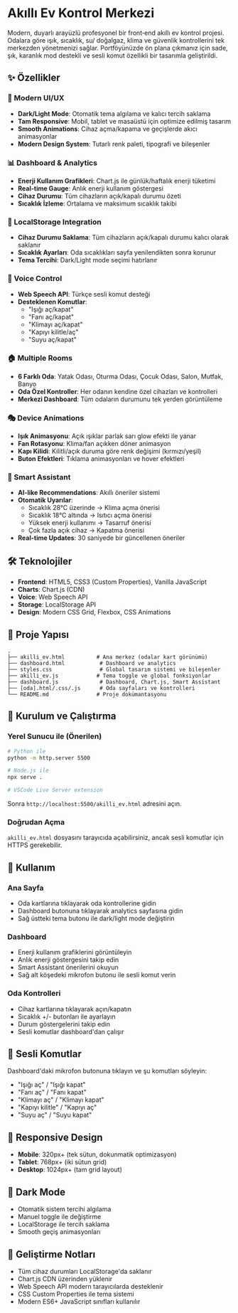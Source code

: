 # Akıllı Ev Kontrol Merkezi

Modern, duyarlı arayüzlü profesyonel bir front‑end akıllı ev kontrol projesi. Odalara göre ışık, sıcaklık, su/ doğalgaz, klima ve güvenlik kontrollerini tek merkezden yönetmenizi sağlar. Portföyünüzde ön plana çıkmanız için sade, şık, karanlık mod destekli ve sesli komut özellikli bir tasarımla geliştirildi.

## ✨ Özellikler

### 🎨 Modern UI/UX
- **Dark/Light Mode**: Otomatik tema algılama ve kalıcı tercih saklama
- **Tam Responsive**: Mobil, tablet ve masaüstü için optimize edilmiş tasarım
- **Smooth Animations**: Cihaz açma/kapama ve geçişlerde akıcı animasyonlar
- **Modern Design System**: Tutarlı renk paleti, tipografi ve bileşenler

### 📊 Dashboard & Analytics
- **Enerji Kullanım Grafikleri**: Chart.js ile günlük/haftalık enerji tüketimi
- **Real-time Gauge**: Anlık enerji kullanım göstergesi
- **Cihaz Durumu**: Tüm cihazların açık/kapalı durumu özeti
- **Sıcaklık İzleme**: Ortalama ve maksimum sıcaklık takibi

### 💾 LocalStorage Integration
- **Cihaz Durumu Saklama**: Tüm cihazların açık/kapalı durumu kalıcı olarak saklanır
- **Sıcaklık Ayarları**: Oda sıcaklıkları sayfa yenilendikten sonra korunur
- **Tema Tercihi**: Dark/Light mode seçimi hatırlanır

### 🎤 Voice Control
- **Web Speech API**: Türkçe sesli komut desteği
- **Desteklenen Komutlar**:
  - "Işığı aç/kapat"
  - "Fanı aç/kapat" 
  - "Klimayı aç/kapat"
  - "Kapıyı kilitle/aç"
  - "Suyu aç/kapat"

### 🏠 Multiple Rooms
- **6 Farklı Oda**: Yatak Odası, Oturma Odası, Çocuk Odası, Salon, Mutfak, Banyo
- **Oda Özel Kontroller**: Her odanın kendine özel cihazları ve kontrolleri
- **Merkezi Dashboard**: Tüm odaların durumunu tek yerden görüntüleme

### 🎭 Device Animations
- **Işık Animasyonu**: Açık ışıklar parlak sarı glow efekti ile yanar
- **Fan Rotasyonu**: Klima/fan açıkken döner animasyon
- **Kapı Kilidi**: Kilitli/açık duruma göre renk değişimi (kırmızı/yeşil)
- **Buton Efektleri**: Tıklama animasyonları ve hover efektleri

### 🤖 Smart Assistant
- **AI-like Recommendations**: Akıllı öneriler sistemi
- **Otomatik Uyarılar**:
  - Sıcaklık 28°C üzerinde → Klima açma önerisi
  - Sıcaklık 18°C altında → Isıtıcı açma önerisi  
  - Yüksek enerji kullanımı → Tasarruf önerisi
  - Çok fazla açık cihaz → Kapatma önerisi
- **Real-time Updates**: 30 saniyede bir güncellenen öneriler

## 🛠 Teknolojiler
- **Frontend**: HTML5, CSS3 (Custom Properties), Vanilla JavaScript
- **Charts**: Chart.js (CDN)
- **Voice**: Web Speech API
- **Storage**: LocalStorage API
- **Design**: Modern CSS Grid, Flexbox, CSS Animations

## 📁 Proje Yapısı
```
.
├── akilli_ev.html          # Ana merkez (odalar kart görünümü)
├── dashboard.html           # Dashboard ve analytics
├── styles.css               # Global tasarım sistemi ve bileşenler
├── akilli_ev.js            # Tema toggle ve global fonksiyonlar
├── dashboard.js             # Dashboard, Chart.js, Smart Assistant
├── [oda].html/.css/.js      # Oda sayfaları ve kontrolleri
└── README.md               # Proje dokümantasyonu
```

## 🚀 Kurulum ve Çalıştırma

### Yerel Sunucu ile (Önerilen)
```bash
# Python ile
python -m http.server 5500

# Node.js ile
npx serve .

# VSCode Live Server extension
```

Sonra `http://localhost:5500/akilli_ev.html` adresini açın.

### Doğrudan Açma
`akilli_ev.html` dosyasını tarayıcıda açabilirsiniz, ancak sesli komutlar için HTTPS gerekebilir.

## 🎯 Kullanım

### Ana Sayfa
- Oda kartlarına tıklayarak oda kontrollerine gidin
- Dashboard butonuna tıklayarak analytics sayfasına gidin
- Sağ üstteki tema butonu ile dark/light mode değiştirin

### Dashboard
- Enerji kullanım grafiklerini görüntüleyin
- Anlık enerji göstergesini takip edin
- Smart Assistant önerilerini okuyun
- Sağ alt köşedeki mikrofon butonu ile sesli komut verin

### Oda Kontrolleri
- Cihaz kartlarına tıklayarak açın/kapatın
- Sıcaklık +/- butonları ile ayarlayın
- Durum göstergelerini takip edin
- Sesli komutlar dashboard'dan çalışır

## 🎤 Sesli Komutlar
Dashboard'daki mikrofon butonuna tıklayın ve şu komutları söyleyin:
- "Işığı aç" / "Işığı kapat"
- "Fanı aç" / "Fanı kapat" 
- "Klimayı aç" / "Klimayı kapat"
- "Kapıyı kilitle" / "Kapıyı aç"
- "Suyu aç" / "Suyu kapat"

## 📱 Responsive Design
- **Mobile**: 320px+ (tek sütun, dokunmatik optimizasyon)
- **Tablet**: 768px+ (iki sütun grid)
- **Desktop**: 1024px+ (tam grid layout)

## 🌙 Dark Mode
- Otomatik sistem tercihi algılama
- Manuel toggle ile değiştirme
- LocalStorage ile tercih saklama
- Smooth geçiş animasyonları

## 🔧 Geliştirme Notları
- Tüm cihaz durumları LocalStorage'da saklanır
- Chart.js CDN üzerinden yüklenir
- Web Speech API modern tarayıcılarda desteklenir
- CSS Custom Properties ile tema sistemi
- Modern ES6+ JavaScript sınıfları kullanılır



